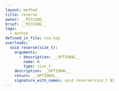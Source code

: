 ```yaml
---
layout: method
title: reserve
owner: __MISSING__
brief: __MISSING__
tags:
  - method
defined_in_file: soa.hpp
overloads:
  void reserve(size_t):
    arguments:
      - description: __OPTIONAL__
        name: N
        type: size_t
    description: __OPTIONAL__
    return: __OPTIONAL__
    signature_with_names: void reserve(size_t N)
---
```


